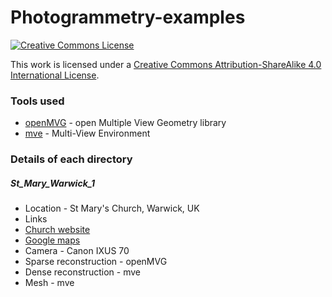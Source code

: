 # Photogrammetry-examples

<a rel="license" href="http://creativecommons.org/licenses/by-sa/4.0/"><img alt="Creative Commons License" style="border-width:0" src="https://i.creativecommons.org/l/by-sa/4.0/88x31.png" /></a><br />

This work is licensed under a [Creative Commons Attribution-ShareAlike 4.0 International License</a>.](http://creativecommons.org/licenses/by-sa/4.0/)

### Tools used

* [openMVG](https://github.com/openMVG/openMVG) - open Multiple View Geometry library
* [mve](https://github.com/simonfuhrmann/mve) - Multi-View Environment

### Details of each directory

##### St_Mary_Warwick_1

* Location - St Mary's Church, Warwick, UK
* Links
 * [Church website](http://www.stmaryswarwick.org.uk/)
 * [Google maps](https://goo.gl/maps/qYRC6M81UQL2)
* Camera - Canon IXUS 70
* Sparse reconstruction - openMVG
* Dense reconstruction - mve
* Mesh - mve
